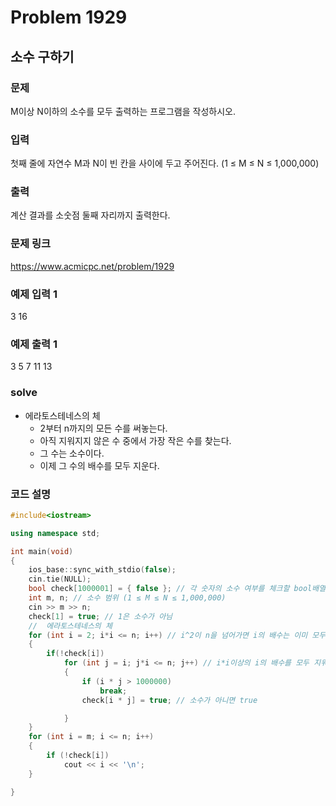# Problem 1929

## 소수 구하기

### 문제
M이상 N이하의 소수를 모두 출력하는 프로그램을 작성하시오.

### 입력
첫째 줄에 자연수 M과 N이 빈 칸을 사이에 두고 주어진다. (1 ≤ M ≤ N ≤ 1,000,000)

### 출력
계산 결과를 소숫점 둘째 자리까지 출력한다.

### 문제 링크
<https://www.acmicpc.net/problem/1929>

### 예제 입력 1
3 16

### 예제 출력 1
3
5
7
11
13


### solve
- 에라토스테네스의 체
	- 2부터 n까지의 모든 수를 써놓는다.
	- 아직 지워지지 않은 수 중에서 가장 작은 수를 찾는다.
	- 그 수는 소수이다.
	- 이제 그 수의 배수를 모두 지운다.

### 코드 설명
```C++
#include<iostream>

using namespace std;

int main(void)
{
	ios_base::sync_with_stdio(false);
	cin.tie(NULL);
	bool check[1000001] = { false }; // 각 숫자의 소수 여부를 체크할 bool배열
	int m, n; // 소수 범위 (1 ≤ M ≤ N ≤ 1,000,000)
	cin >> m >> n;
	check[1] = true; // 1은 소수가 아님
	//  에라토스테네스의 체
	for (int i = 2; i*i <= n; i++) // i^2이 n을 넘어가면 i의 배수는 이미 모두 지워짐
	{
		if(!check[i])
			for (int j = i; j*i <= n; j++) // i*i이상의 i의 배수를 모두 지워줌
			{
				if (i * j > 1000000)
					break;
				check[i * j] = true; // 소수가 아니면 true

			}
	}
	for (int i = m; i <= n; i++)
	{
		if (!check[i])
			cout << i << '\n';
	}

}
```

